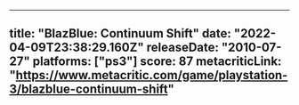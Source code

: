
---
title: "BlazBlue: Continuum Shift"
date: "2022-04-09T23:38:29.160Z"
releaseDate: "2010-07-27"
platforms: ["ps3"]
score: 87
metacriticLink: "https://www.metacritic.com/game/playstation-3/blazblue-continuum-shift"
---
